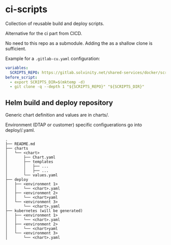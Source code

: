 # ci-scripts

Collection of reusable build and deploy scripts.

Alternative for the ci part from CICD.

No need to this repo as a submodule. Adding the as a shallow clone
is sufficient.

Example for a `.gitlab-cu.yaml` configuration:

```yaml
variables:
  SCRIPTS_REPO: https://gitlab.solvinity.net/shared-services/docker/scripts/ci-scripts
before_script:
  - export SCRIPTS_DIR=$(mktemp -d)
  - git clone -q --depth 1 "${SCRIPTS_REPO}" "${SCRIPTS_DIR}"
  ```

## Helm build and deploy repository

Generic chart definition and values are in charts/<chart>.

Environment (DTAP or customer) specific configuerations go into deploy/<environment>/<chart>.yaml.

```text
.
├── README.md
├── charts
│   └── <chart>
│       ├── Chart.yaml
│       ├── templates
│       │   ├── ...
│       │   ├── ...
│       └── values.yaml
├── deploy
│   ├── <environment 1>
│   │   └── <chart>.yaml
│   ├── <environment 2>
│   │   └── <chart>yaml
│   └── <environment 3>
│       └── <chart>.yaml
├── kubernetes (will be generated)
│   ├── <environment 1>
│   │   └── <chart>.yaml
│   ├── <environment 2>
│   │   └── <chart>yaml
│   └── <environment 3>
│       └── <chart>.yaml
```